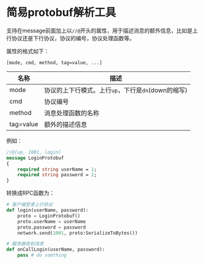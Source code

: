 
# 简易protobuf解析工具

支持在message前面加上以`//@`开头的属性，用于描述消息的额外信息，比如是上行协议还是下行协议，协议的编号，协议处理函数等。

属性的格式如下：
```
[mode, cmd, method, tag=value, ...]
```

名称  | 描述
------|------
mode  | 协议的上下行模式。上行`up`，下行是`dn`(down的缩写)
cmd   | 协议编号
method | 消息处理函数的名称
tag=value | 额外的描述信息

例如：
```protobuf
//@[up, 1001, login]
message LoginProtobuf
{
    required string userName = 1;
    required string password = 2;
}
```

转换成RPC函数为：
```python
# 客户端登录上行协议
def login(userName, password):
    proto = LoginProtobuf()
    proto.userName = userName
    proto.password = password
    network.send(1001, proto:SerializeToBytes())

# 服务器收到消息
def onCallLogin(userName, password):
    pass # do somthing
```

